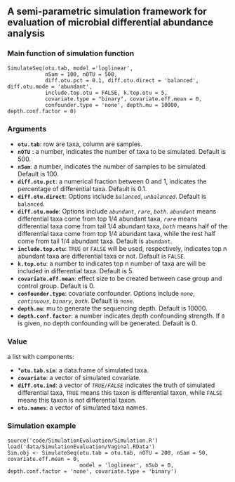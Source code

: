 ## A semi-parametric simulation framework for evaluation of microbial differential abundance analysis

### Main function of simulation function
```
SimulateSeq(otu.tab, model ='loglinear',
            nSam = 100, nOTU = 500, 
            diff.otu.pct = 0.1, diff.otu.direct = 'balanced', diff.otu.mode = 'abundant',
            include.top.otu = FALSE, k.top.otu = 5, 
            covariate.type = "binary", covariate.eff.mean = 0, 
            confounder.type = 'none', depth.mu = 10000, depth.conf.factor = 0)
```

### Arguments
- **`otu.tab`**:     row are taxa, column are samples.   
- **`nOTU`** :    a number, indicates the number of taxa to be simulated.  Default is 500. 
- **`nSam`**:     a number, indicates the number of samples to be simulated.  Default is 100.
- **`diff.otu.pct`**:     a numerical fraction between 0 and 1, indicates the percentage of differential taxa. Default is 0.1.   
- **`diff.otu.direct`**:     Options include *`balanced`*, *`unbalanced`*.  Default is `balanced`.
- **`diff.otu.mode`**:    Options include *`abundant`*, *`rare`*, *`both`*. *`abundant`* means differential taxa come from top 1/4 abundant taxa, *`rare`* means differential taxa come from tail 1/4 abundant taxa, *`both`* means half of the differential taxa come from top 1/4 abundant taxa, while the rest half come from tail 1/4 abundant taxa.  Default is `abundant`.
- **`include.top.otu`**: `TRUE` or `FALSE` will be used, respectively, indicates top n abundant taxa are differential taxa or not. Default is `FALSE`.
- **`k.top.otu`**: a number to indicates top n number of taxa are will be included in differential taxa. Default is 5. 
- **`covariate.eff.mean`**:     effect size to be created between case group and control group. Default is 0. 
- **`confounder.type`**:     covariate confounder. Options include *`none`*,  *`continuous`*, *`binary`*, *`both`*.   Default is `none`.
- **`depth.mu`**:     mu to generate the sequencing depth.  Default is 10000.
- **`depth.conf.factor`**:    a number indicates depth confounding strength. If `0` is given, no depth confounding will be generated. Default is 0.


### Value 
a list with components:
-  ***`otu.tab.sim`**:    a data.frame of simulated taxa.
- **`covariate`**:    a vector of simulated covariate.
- **`diff.otu.ind`**:   a vector of *`TRUE/FALSE`* indicates the truth of simulated differential taxa, `TRUE` means this taxon is differential taxon, while `FALSE` means this taxon is not differential taxon.
- **`otu.names`**:    a vector of simulated taxa names.

### Simulation example
```
source('code/SimulationEvaluation/Simulation.R')
load('data/SimulationEvaluation/Vaginal.RData')
Sim.obj <- SimulateSeq(otu.tab = otu.tab, nOTU = 200, nSam = 50, covariate.eff.mean = 0, 
                       model = 'loglinear', nSub = 0, depth.conf.factor = 'none', covariate.type = 'binary')
```



